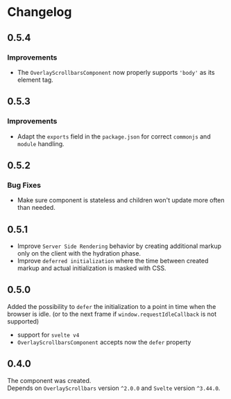 # Changelog

## 0.5.4

### Improvements

- The `OverlayScrollbarsComponent` now properly supports `'body'` as its element tag.

## 0.5.3

### Improvements

- Adapt the `exports` field in the `package.json` for correct `commonjs` and `module` handling. 

## 0.5.2

### Bug Fixes

- Make sure component is stateless and children won't update more often than needed.

## 0.5.1

- Improve `Server Side Rendering` behavior by creating additional markup only on the client with the hydration phase.
- Improve `deferred initialization` where the time between created markup and actual initialization is masked with CSS.

## 0.5.0

Added the possibility to `defer` the initialization to a point in time when the browser is idle. (or to the next frame if `window.requestIdleCallback` is not supported) 

- support for `svelte v4`
- `OverlayScrollbarsComponent` accepts now the `defer` property

## 0.4.0

The component was created.  
Depends on `OverlayScrollbars` version `^2.0.0` and `Svelte` version `^3.44.0`.
